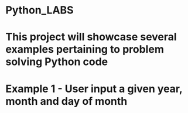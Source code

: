 # Python_LABS
#
# This project will showcase several examples pertaining to problem solving Python code
#
# Example 1 - User input a given year, month and day of month 

